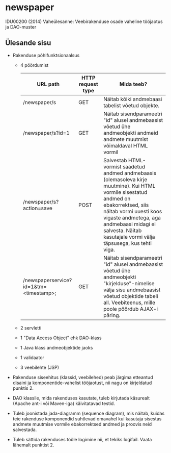 # newspaper #

IDU00200 (2014) Vaheülesanne: Veebirakenduse osade vaheline tööjaotus ja DAO-muster


## Ülesande sisu ##

* Rakenduse põhifunktsionaalsus

    * 4 pöördumist

        | URL path | HTTP request type | Mida teeb? |
        | --- | --- | --- |
        | /newspaper/s | GET | Näitab kõiki andmebaasi tabelist võetud objekte. |
        | /newspaper/s?id=1 | GET | Näitab sisendparameetri "id" alusel andmebaasist võetud ühe andmeobjekti andmeid andmete muutmist võimaldaval HTML vormil |
        | /newspaper/s?action=save | POST | Salvestab HTML-vormist saadetud andmed andmebaasis (olemasoleva kirje muutmine). Kui HTML vormile sisestatud andmed on ebakorrektsed, siis näitab vormi uuesti koos vigaste andmetega, aga andmebaasi midagi ei salvesta. Näitab kasutajale vormi välja täpsusega, kus tehti viga. |
        | /newspaperservice?id=1&amp;tm=&lt;timestamp&gt;; | GET | Näitab sisendparameetri "id" alusel andmebaasist võetud ühe andmeobjekti "kirjelduse"-nimelise välja sisu andmebaasist võetud objektide tabeli all. Veebiteenus, mille poole pöördub AJAX-i päring. |

    * 2 servletti
    * 1 "Data Access Object" ehk DAO-klass
    * 1 Java klass andmeobjektide jaoks
    * 1 validaator
    * 3 veebilehte (JSP)

* Rakenduse siseehitus (klassid, veebilehed) peab järgima etteantud disaini ja komponentide-vahelist
  tööjaotust, nii nagu on kirjeldatud punktis 2.

* DAO klassile, mida rakenduses kasutate, tuleb kirjutada käsurealt (Apache ant-i või Maven-iga)
  käivitatavad testid.

* Tuleb joonistada jada-diagramm (sequence diagram), mis näitab, kuidas teie rakenduse komponendid
  suhtlevad omavahel kui kasutaja sisestas andmete muutmise vormile ebakorrektsed andmed ja proovis
  neid salvestada.

* Tuleb sättida rakenduses tööle logimine nii, et tekiks logifail. Vaata lähemalt punktist 2.
